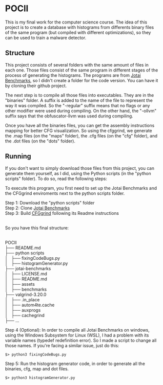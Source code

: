 # POCII
 
This is my final work for the computer science course. The idea of this project is to create a database with histograms from differents binary files of the same program (but compiled with different optimizations), so they can be used to train a malware detector. 

## Structure

This project consists of several folders with the same amount of files in each one. Those files consist of the same program in different stages of the process of generating the histograms. The programs are from [Jotai Benchmarks](https://github.com/lac-dcc/jotai-benchmarks/), so I didn't create a folder for the code version. You can have it by cloning their github project. 

The next step is to compile all those files into executables. They are in the "binaries" folder. A suffix is added to the name of the file to represent the way it was compiled. So the "-regular" suffix means that no flags or any other modifier were used during compiling. On the other hand, the "-ollvm" suffix says that the obfuscator-llvm was used during compiling.

Once you have all the binaries files, you can get the assembly instructions mapping for better CFG visualization. So using the cfggrind, we generate the .map files (on the "maps" folder), the .cfg files (on the "cfg" folder), and the .dot files (on the "dots" folder). 

## Running

If you don't want to simply download those files from this project, you can generate them yourself, as I did, using the Python scripts (in the "python scripts" folder). To do so, read the following steps:

To execute this program, you first need to set up the Jotai Benchmarks and the CFGgrind enviroments next to the python scripts folder.

Step 1: Download the "python scripts" folder <br />
Step 2: Clone [Jotai Benchmarks](https://github.com/lac-dcc/jotai-benchmarks/)<br />
Step 3: Build [CFGgrind](https://github.com/rimsa/CFGgrind) following its Readme instructions<br /><br />

So you have this final structure:<br /><br />

POCII <br />
├── README.md <br />
├── python scripts <br />
│   ├── fixingCodeBugs.py <br />
│   ├── histogramGenerator.py <br />
├── jotai-benchmarks <br />
│   ├── LICENSE.md <br />
│   ├── README.md <br />
│   ├── assets <br />
│   ├── benchmarks <br />
├── valgrind-3.20.0 <br />
│   ├── .in_place <br />
│   ├── autom4te.cache <br />
│   ├── auxprogs <br />
│   ├── cachegrind <br />
├── ...<br />

Step 4 (Optional): In order to compile all Jotai Benchmarks on windows, using the Windows Subsystem for Linux (WSL), I had a problem with its variable names (typedef redefinition error). So I made a script to change all those names. If you're facing a similar issue, just do this:

```
$> python3 fixingCodeBugs.py
```

Step 5: Run the histogram generator code, in order to generate all the binaries, cfg, map and dot files.

```
$> python3 histogramGenerator.py
```
